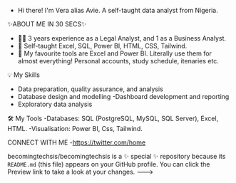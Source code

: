- Hi there! I'm Vera alias Avie. A self-taught data analyst from Nigeria. 


✨ABOUT ME IN 30 SECS✨

- 👷‍♀️ 3 years experience as a Legal Analyst, and 1 as a Business Analyst.
- 🔰  Self-taught Excel, SQL, Power BI, HTML, CSS, Tailwind.
- 💜 My favourite tools are Excel and Power BI. Literally use them for almost everything! Personal accounts, study schedule, itenaries etc.

💡 My Skills
- Data preparation, quality assurance, and analysis
- Database design and modelling
-Dashboard development and reporting
- Exploratory data analysis

🛠️ My Tools
-Databases: SQL (PostgreSQL, MySQL, SQL Server), Excel, HTML.
-Visualisation: Power BI, Css, Tailwind.

CONNECT WITH ME 
-https://twitter.com/home

becomingtechsis/becomingtechsis is a ✨ special ✨ repository because its `README.md` (this file) appears on your GitHub profile.
You can click the Preview link to take a look at your changes.
--->
